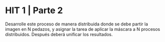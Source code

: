 # HIT 1 | Parte 2

Desarrolle este proceso de manera distribuida donde se debe partir la imagen en N pedazos, y asignar la tarea de aplicar la máscara a N procesos distribuidos. Después deberá unificar los resultados.
